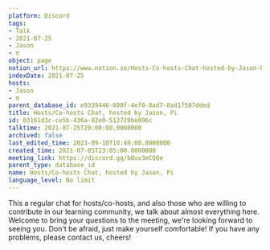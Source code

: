 ```yaml
---
platform: Discord
tags:
- Talk
- 2021-07-25
- Jason
- π
object: page
notion_url: https://www.notion.so/Hosts-Co-hosts-Chat-hosted-by-Jason-Pi-03161d3cce5b436a82e0512729be806c
indexDate: 2021-07-25
hosts:
- Jason
- π
parent_database_id: e9339446-880f-4ef0-8ad7-8ad1f507dded
title: Hosts/Co-hosts Chat, hosted by Jason, Pi
id: 03161d3c-ce5b-436a-82e0-512729be806c
talktime: 2021-07-25T20:00:00.0000000
archived: false
last_edited_time: 2023-09-18T10:49:00.0000000
created_time: 2021-07-05T23:05:00.0000000
meeting_link: https://discord.gg/bBuv3mCQQe
parent_type: database_id
name: Hosts/Co-hosts Chat, hosted by Jason, Pi
language_level: No limit
---
```







This a regular chat for hosts/co-hosts, and also those who are willing to contribute in our learning community, we talk about almost everything here. Welcome to bring your questions to the meeting, we're looking forward to seeing you. Don't be afraid, just make yourself comfortable!
If you have any problems, please contact us, cheers!




